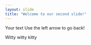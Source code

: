 ```yaml
---
layout: slide
title: "Welcome to our second slide!"
---
```

Your text
Use the left arrow to go back!

Witty witty kitty

